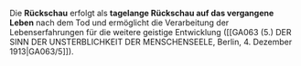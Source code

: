 
Die **Rückschau** erfolgt als **tagelange Rückschau auf das vergangene Leben** nach dem Tod und ermöglicht die Verarbeitung der Lebenserfahrungen für die weitere geistige Entwicklung ([[GA063 (5.) DER SINN DER UNSTERBLICHKEIT DER MENSCHENSEELE, Berlin, 4. Dezember 1913|GA063/5]]).
